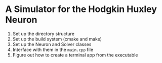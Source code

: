 #   **A Simulator for the Hodgkin Huxley Neuron**

1.  Set up the directory structure
2.  Set up the build system (cmake and make)
3.  Set up the Neuron and Solver classes 
4.  Interface with them in the `main.cpp` file 
5.  Figure out how to create a terminal app from the executable





